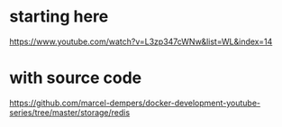 # starting here
https://www.youtube.com/watch?v=L3zp347cWNw&list=WL&index=14

# with source code

https://github.com/marcel-dempers/docker-development-youtube-series/tree/master/storage/redis